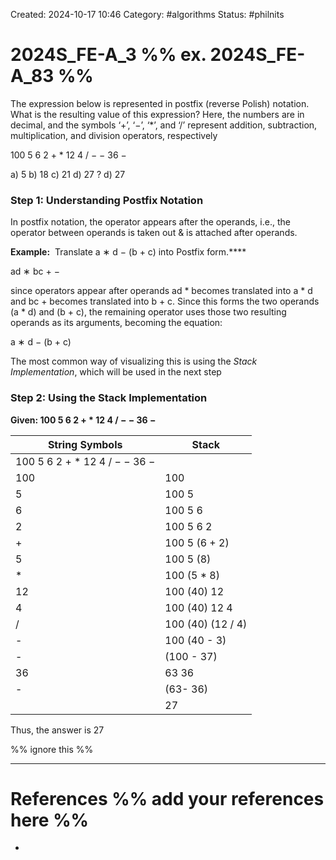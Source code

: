 Created: 2024-10-17 10:46
Category: #algorithms
Status: #philnits



# 2024S_FE-A_3 %% ex. 2024S_FE-A_83 %%

The expression below is represented in postfix (reverse Polish) notation. What is the resulting value of this expression? Here, the numbers are in decimal, and the symbols ‘+’, ‘−’, ‘*’, and ‘/’ represent addition, subtraction, multiplication, and division operators, respectively

100 5 6 2 + * 12 4 / − − 36 −

a) 5
b) 18
c) 21
d) 27
?
d) 27
### Step 1: Understanding Postfix Notation


In postfix notation, the operator appears after the operands, i.e., the operator between operands is taken out & is attached after operands.

**Example:**  Translate a ∗ d − (b + c) into Postfix form.****

ad ∗ bc + −

since operators appear after operands ad * becomes translated into a * d and bc + becomes translated into b + c. Since this forms the two operands (a * d) and (b + c), the remaining operator uses those two resulting operands as its arguments, becoming the equation:

a ∗ d − (b + c)

The most common way of visualizing this is using the *Stack Implementation*, which will be used in the next step
### Step 2: Using the Stack Implementation

**Given: 100 5 6 2 + * 12 4 / − − 36 −**

| **String Symbols**            | **Stack**         |
| ----------------------------- | ----------------- |
| 100 5 6 2 + * 12 4 / − − 36 − |                   |
| 100                           | 100               |
| 5                             | 100 5             |
| 6                             | 100 5 6           |
| 2                             | 100 5 6 2         |
| +                             | 100 5 (6 + 2)     |
| 5                             | 100 5 (8)         |
| *                             | 100 (5 * 8)       |
| 12                            | 100 (40) 12       |
| 4                             | 100 (40) 12 4     |
| /                             | 100 (40) (12 / 4) |
| -                             | 100 (40 - 3)      |
| -                             | (100 - 37)        |
| 36                            | 63 36             |
| -                             | (63- 36)          |
|                               | 27                |
Thus, the answer is 27


%% ignore this %%
<!--SR:!2024-10-21,3,250-->
---









# References %% add your references here %%
- 